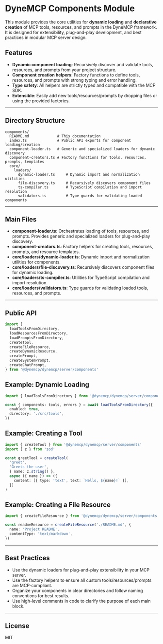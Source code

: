 # DyneMCP Components Module

This module provides the core utilities for **dynamic loading** and **declarative creation** of MCP tools, resources, and prompts in the DyneMCP framework. It is designed for extensibility, plug-and-play development, and best practices in modular MCP server design.

## Features

- **Dynamic component loading**: Recursively discover and validate tools, resources, and prompts from your project structure.
- **Component creation helpers**: Factory functions to define tools, resources, and prompts with strong typing and error handling.
- **Type safety**: All helpers are strictly typed and compatible with the MCP SDK.
- **Extensible**: Easily add new tools/resources/prompts by dropping files or using the provided factories.

---

## Directory Structure

```
components/
  README.md             # This documentation
  index.ts              # Public API exports for component loading/creation
  component-loader.ts   # Generic and specialized loaders for dynamic discovery
  component-creators.ts # Factory functions for tools, resources, prompts, templates
  core/
    loaders/
      dynamic-loader.ts     # Dynamic import and normalization utilities
      file-discovery.ts     # Recursively discovers component files
      ts-compiler.ts        # TypeScript compilation and import resolution
      validators.ts         # Type guards for validating loaded components
```

---

## Main Files

- **component-loader.ts**: Orchestrates loading of tools, resources, and prompts. Provides generic and specialized loaders for plug-and-play discovery.
- **component-creators.ts**: Factory helpers for creating tools, resources, prompts, and resource templates.
- **core/loaders/dynamic-loader.ts**: Dynamic import and normalization utilities for components.
- **core/loaders/file-discovery.ts**: Recursively discovers component files for dynamic loading.
- **core/loaders/ts-compiler.ts**: Utilities for TypeScript compilation and import resolution.
- **core/loaders/validators.ts**: Type guards for validating loaded tools, resources, and prompts.

---

## Public API

```ts
import {
  loadToolsFromDirectory,
  loadResourcesFromDirectory,
  loadPromptsFromDirectory,
  createTool,
  createFileResource,
  createDynamicResource,
  createPrompt,
  createSystemPrompt,
  createChatPrompt,
} from '@dynemcp/dynemcp/server/components'
```

## Example: Dynamic Loading

```ts
import { loadToolsFromDirectory } from '@dynemcp/dynemcp/server/components'

const { components: tools, errors } = await loadToolsFromDirectory({
  enabled: true,
  directory: './src/tools',
})
```

## Example: Creating a Tool

```ts
import { createTool } from '@dynemcp/dynemcp/server/components'
import { z } from 'zod'

const greetTool = createTool(
  'greet',
  'Greets the user',
  { name: z.string() },
  async ({ name }) => ({
    content: [{ type: 'text', text: `Hello, ${name}!` }],
  })
)
```

## Example: Creating a File Resource

```ts
import { createFileResource } from '@dynemcp/dynemcp/server/components'

const readmeResource = createFileResource('./README.md', {
  name: 'Project README',
  contentType: 'text/markdown',
})
```

---

## Best Practices

- Use the dynamic loaders for plug-and-play extensibility in your MCP server.
- Use the factory helpers to ensure all custom tools/resources/prompts are MCP-compliant.
- Organize your components in clear directories and follow naming conventions for best results.
- Use high-level comments in code to clarify the purpose of each main block.

---

## License

MIT
